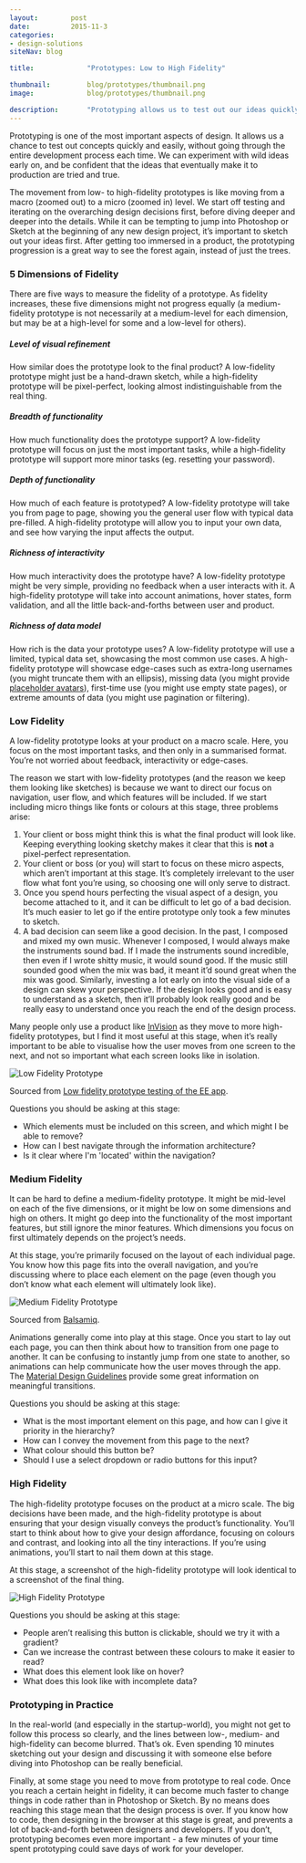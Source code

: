 ```yaml
---
layout:        post
date:          2015-11-3
categories:    
- design-solutions
siteNav: blog

title:             "Prototypes: Low to High Fidelity"

thumbnail:         blog/prototypes/thumbnail.png
image:             blog/prototypes/thumbnail.png

description:       "Prototyping allows us to test out our ideas quickly and easily, without going through the entire development process each time."
---
```


Prototyping is one of the most important aspects of design. It allows us a chance to test out concepts quickly and easily, without going through the entire development process each time. We can experiment with wild ideas early on, and be confident that the ideas that eventually make it to production are tried and true.

The movement from low- to high-fidelity prototypes is like moving from a macro (zoomed out) to a micro (zoomed in) level. We start off testing and iterating on the overarching design decisions first, before diving deeper and deeper into the details. While it can be tempting to jump into Photoshop or Sketch at the beginning of any new design project, it’s important to sketch out your ideas first. After getting too immersed in a product, the prototyping progression is a great way to see the forest again, instead of just the trees.

### 5 Dimensions of Fidelity

There are five ways to measure the fidelity of a prototype. As fidelity increases, these five dimensions might not progress equally (a medium-fidelity prototype is not necessarily at a medium-level for each dimension, but may be at a high-level for some and a low-level for others). 

##### Level of visual refinement

How similar does the prototype look to the final product? A low-fidelity prototype might just be a hand-drawn sketch, while a high-fidelity prototype will be pixel-perfect, looking almost indistinguishable from the real thing.

##### Breadth of functionality

How much functionality does the prototype support? A low-fidelity prototype will focus on just the most important tasks, while a high-fidelity prototype will support more minor tasks (eg. resetting your password).

##### Depth of functionality

How much of each feature is prototyped? A low-fidelity prototype will take you from page to page, showing you the general user flow with typical data pre-filled. A high-fidelity prototype will allow you to input your own data, and see how varying the input affects the output.

##### Richness of interactivity

How much interactivity does the prototype have? A low-fidelity prototype might be very simple, providing no feedback when a user interacts with it. A high-fidelity prototype will take into account animations, hover states, form validation, and all the little back-and-forths between user and product.

##### Richness of data model

How rich is the data your prototype uses? A low-fidelity prototype will use a limited, typical data set, showcasing the most common use cases. A high-fidelity prototype will showcase edge-cases such as extra-long usernames (you might truncate them with an ellipsis), missing data (you might provide [placeholder avatars](/design-solutions/placeholder-avatars/)), first-time use (you might use empty state pages), or extreme amounts of data (you might use pagination or filtering).

### Low Fidelity

A low-fidelity prototype looks at your product on a macro scale. Here, you focus on the most important tasks, and then only in a summarised format. You’re not worried about feedback, interactivity or edge-cases.

The reason we start with low-fidelity prototypes (and the reason we keep them looking like sketches) is because we want to direct our focus on navigation, user flow, and which features will be included. If we start including micro things like fonts or colours at this stage, three problems arise:

1. Your client or boss might think this is what the final product will look like. Keeping everything looking sketchy makes it clear that this is **not** a pixel-perfect representation.
2. Your client or boss (or you) will start to focus on these micro aspects, which aren’t important at this stage. It’s completely irrelevant to the user flow what font you’re using, so choosing one will only serve to distract.
3. Once you spend hours perfecting the visual aspect of a design, you become attached to it, and it can be difficult to let go of a bad decision. It’s much easier to let go if the entire prototype only took a few minutes to sketch.
4. A bad decision can seem like a good decision. In the past, I composed and mixed my own music. Whenever I composed, I would always make the instruments sound bad. If I made the instruments sound incredible, then even if I wrote shitty music, it would sound good. If the music still sounded good when the mix was bad, it meant it’d sound great when the mix was good. Similarly, investing a lot early on into the visual side of a design can skew your perspective. If the design looks good and is easy to understand as a sketch, then it’ll probably look really good and be really easy to understand once you reach the end of the design process.

Many people only use a product like [InVision](http://invisionapp.com/) as they move to more high-fidelity prototypes, but I find it most useful at this stage, when it’s really important to be able to visualise how the user moves from one screen to the next, and not so important what each screen looks like in isolation.

![Low Fidelity Prototype][low-fidelity]
<figcaption>Sourced from <a href="https://www.youtube.com/watch?v=yafaGNFu8Eg">Low fidelity prototype testing of the EE app</a>.</figcaption>

Questions you should be asking at this stage:

- Which elements must be included on this screen, and which might I be able to remove?
- How can I best navigate through the information architecture?
- Is it clear where I'm 'located' within the navigation?

### Medium Fidelity

It can be hard to define a medium-fidelity prototype. It might be mid-level on each of the five dimensions, or it might be low on some dimensions and high on others. It might go deep into the functionality of the most important features, but still ignore the minor features. Which dimensions you focus on first ultimately depends on the project’s needs.

At this stage, you’re primarily focused on the layout of each individual page. You know how this page fits into the overall navigation, and you’re discussing where to place each element on the page (even though you don’t know what each element will ultimately look like).

![Medium Fidelity Prototype][medium-fidelity]
<figcaption>Sourced from <a href="https://support.mybalsamiq.com/projects/examples/grid">Balsamiq</a>.</figcaption>

Animations generally come into play at this stage. Once you start to lay out each page, you can then think about how to transition from one page to another. It can be confusing to instantly jump from one state to another, so animations can help communicate how the user moves through the app. The [Material Design Guidelines](https://www.google.com/design/spec/animation/meaningful-transitions.html) provide some great information on meaningful transitions.

Questions you should be asking at this stage:

- What is the most important element on this page, and how can I give it priority in the hierarchy?
- How can I convey the movement from this page to the next?
- What colour should this button be?
- Should I use a select dropdown or radio buttons for this input?

### High Fidelity

The high-fidelity prototype focuses on the product at a micro scale. The big decisions have been made, and the high-fidelity prototype is about ensuring that your design visually conveys the product’s functionality. You’ll start to think about how to give your design affordance, focusing on colours and contrast, and looking into all the tiny interactions. If you’re using animations, you’ll start to nail them down at this stage.

At this stage, a screenshot of the high-fidelity prototype will look identical to a screenshot of the final thing.

![High Fidelity Prototype][high-fidelity]

Questions you should be asking at this stage:

- People aren’t realising this button is clickable, should we try it with a gradient?
- Can we increase the contrast between these colours to make it easier to read?
- What does this element look like on hover?
- What does this look like with incomplete data?

### Prototyping in Practice

In the real-world (and especially in the startup-world), you might not get to follow this process so clearly, and the lines between low-, medium- and high-fidelity can become blurred. That’s ok. Even spending 10 minutes sketching out your design and discussing it with someone else before diving into Photoshop can be really beneficial.

Finally, at some stage you need to move from prototype to real code. Once you reach a certain height in fidelity, it can become much faster to change things in code rather than in Photoshop or Sketch. By no means does reaching this stage mean that the design process is over. If you know how to code, then designing in the browser at this stage is great, and prevents a lot of back-and-forth between designers and developers. If you don’t, prototyping becomes even more important - a few minutes of your time spent prototyping could save days of work for your developer.

[low-fidelity]: /assets/images/blog/prototypes/low-fidelity.jpg
[medium-fidelity]: /assets/images/blog/prototypes/medium-fidelity.png
[high-fidelity]: /assets/images/blog/prototypes/high-fidelity.gif